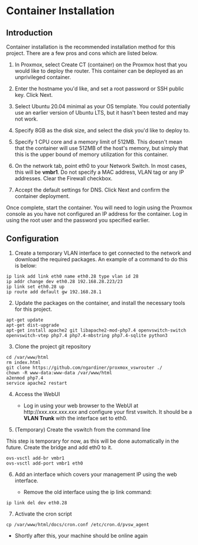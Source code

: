 # Container Installation

## Introduction

Container installation is the recommended installation method for this project. There are a few pros and cons which are listed below.

1. In Proxmox, select Create CT (container) on the Proxmox host that you would like to deploy the router. This container can be deployed as an unprivileged container.

2. Enter the hostname you'd like, and set a root password or SSH public key. Click Next.

3. Select Ubuntu 20.04 minimal as your OS template. You could potentially use an earlier version of Ubuntu LTS, but it hasn't been tested and may not work.

4. Specify 8GB as the disk size, and select the disk you'd like to deploy to.

5. Specify 1 CPU core and a memory limit of 512MB. This doesn't mean that the container will use 512MB of the host's memory, but simply that this is the upper bound of memory utilization for this container.

6. On the network tab, point eth0 to your Network Switch. In most cases, this will be <b>vmbr1</b>. Do not specify a MAC address, VLAN tag or any IP addresses. Clear the Firewall checkbox.

7. Accept the default settings for DNS. Click Next and confirm the container deployment.

Once complete, start the container. You will need to login using the Proxmox console as you have not configured an IP address for the container. Log in using the root user and the password you specified earlier.

## Configuration

1. Create a temporary VLAN interface to get connected to the network and download the required packages. An example of a command to do this is below:

```
ip link add link eth0 name eth0.28 type vlan id 28
ip addr change dev eth0.28 192.168.28.223/23
ip link set eth0.28 up
ip route add default gw 192.168.28.1
```

2. Update the packages on the container, and install the necessary tools for this project.

```
apt-get update
apt-get dist-upgrade
apt-get install apache2 git libapache2-mod-php7.4 openvswitch-switch openvswitch-vtep php7.4 php7.4-mbstring php7.4-sqlite python3
```

3. Clone the project git repository
```
cd /var/www/html
rm index.html
git clone https://github.com/ngardiner/proxmox_vswrouter ./
chown -R www-data:www-data /var/www/html
a2enmod php7.4
service apache2 restart
```

4. Access the WebUI

   * Log in using your web browser to the WebUI at http://<i>xxx.xxx.xxx.xxx</i> and configure your first vswitch. It should be a <b>VLAN Trunk</b> with the interface set to eth0.

5. (Temporary) Create the vswitch from the command line

This step is temporary for now, as this will be done automatically in the future. Create the bridge and add eth0 to it.
```
ovs-vsctl add-br vmbr1
ovs-vsctl add-port vmbr1 eth0
```

6. Add an interface which covers your management IP using the web interface.

   * Remove the old interface using the ip link command:

```ip link del dev eth0.28```

7. Activate the cron script

```cp /var/www/html/docs/cron.conf /etc/cron.d/pvsw_agent```

   * Shortly after this, your machine should be online again
